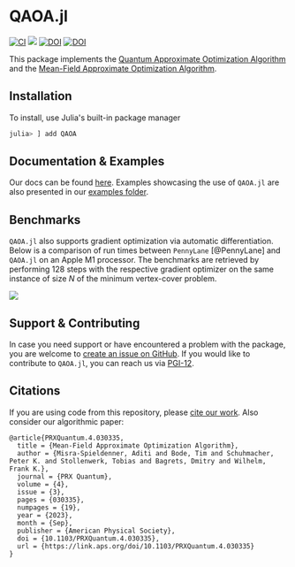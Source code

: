 # QAOA.jl

[![CI](https://github.com/FZJ-PGI-12/QAOA.jl/workflows/CI/badge.svg)](https://github.com/FZJ-PGI-12/QAOA.jl/actions?query=workflow%3ACI)
[![](https://img.shields.io/badge/docs-stable-blue.svg)](https://fzj-pgi-12.github.io/QAOA.jl/stable/)
[![DOI](https://joss.theoj.org/papers/10.21105/joss.05364/status.svg)](https://doi.org/10.21105/joss.05364)
[![DOI](https://zenodo.org/badge/DOI/10.5281/zenodo.8086188.svg)](https://doi.org/10.5281/zenodo.8086188)

This package implements the [Quantum Approximate Optimization Algorithm](https://arxiv.org/abs/1411.4028) and the [Mean-Field Approximate Optimization Algorithm](https://link.aps.org/doi/10.1103/PRXQuantum.4.030335).

## Installation

To install, use Julia's built-in package manager

```julia
julia> ] add QAOA
```

## Documentation & Examples

Our docs can be found [here](https://fzj-pgi-12.github.io/QAOA.jl/dev/). Examples showcasing the use of `QAOA.jl` are also presented in our [examples folder](https://github.com/FZJ-PGI-12/QAOA.jl/tree/master/notebooks).

## Benchmarks

`QAOA.jl` also supports gradient optimization via automatic differentiation. Below is a comparison of run times between `PennyLane` [@PennyLane] and `QAOA.jl` on an Apple M1 processor. The benchmarks are retrieved by performing 128 steps with the respective gradient optimizer on the same instance of size $N$ of the minimum vertex-cover problem.

<img src="https://raw.githubusercontent.com/FZJ-PGI-12/QAOA.jl/master/assets/benchmarks.png" align="middle"/>


## Support & Contributing

In case you need support or have encountered a problem with the package, you are welcome to [create an issue on GitHub](https://github.com/FZJ-PGI-12/QAOA.jl/issues). If you would like to contribute to `QAOA.jl`, you can reach us via [PGI-12](https://www.fz-juelich.de/en/pgi/pgi-12).


## Citations

If you are using code from this repository, please [cite our work](https://doi.org/10.21105/joss.05364). Also consider our algorithmic paper:
```
@article{PRXQuantum.4.030335,
  title = {Mean-Field Approximate Optimization Algorithm},
  author = {Misra-Spieldenner, Aditi and Bode, Tim and Schuhmacher, Peter K. and Stollenwerk, Tobias and Bagrets, Dmitry and Wilhelm, Frank K.},
  journal = {PRX Quantum},
  volume = {4},
  issue = {3},
  pages = {030335},
  numpages = {19},
  year = {2023},
  month = {Sep},
  publisher = {American Physical Society},
  doi = {10.1103/PRXQuantum.4.030335},
  url = {https://link.aps.org/doi/10.1103/PRXQuantum.4.030335}
}
```
